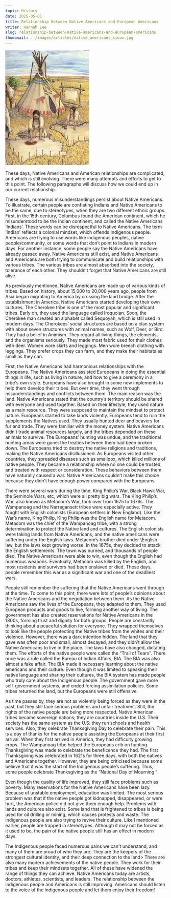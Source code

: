 ```yaml
---
topic: History
date: 2025-05-01
title: Relationship Between Native Americans and European Americans
writer: Hannah Lee
slug: relationship-between-native-americans-and-european-americans
thumbnail: ../images/articles/native_americans_sioux.jpg
---
```

![](../images/articles/native_americans_sioux.jpg)

These days, Native Americans and American relationships are complicated, and which is still evolving. There were many attempts and efforts to get to this point. The following paragraphs will discuss how we could end up in our current relationship.

These days, numerous misunderstandings persist about Native Americans. To illustrate, certain people are conflating Indians and  Native Americans to be the same, due to stereotypes, when they are two different ethnic groups. First, in the 15th century, Columbus found the American continent, which he misunderstood to be the Indian continent, and called the Native Americans ‘Indians’. These words can be disrespectful to Native Americans. The term ‘Indian’ reflects a colonial mindset, which offends Indigenous people. Americans are trying to use words like indigenous peoples, native people/community, or some words that don’t point to Indians in modern days. 
For another instance, some people say the Native Americans have already passed away. Native Americans still exist, and Native Americans and Americans are both trying to communicate and build relationships with various tribes. The various tribes are almost absorbed into the society, tolerance of each other. They shouldn’t forget that Native Americans are still alive.

As previously mentioned, Native Americans are made up of various kinds of tribes. Based on history, about 15,000 to 20,000 years ago, people from Asia began migrating to America by crossing the land bridge. After the establishment in America, Native Americans started developing their own cultures. 
The Cherokee tribe is one of the most popular and significant tribes. Early on, they used the language called Iroquoian. Soon, the Cherokee man created an alphabet called Sequoyah, which is still used in modern days. The Cherokees’ social structures are based on a clan system with about seven structures with animal names, such as Wolf, Deer, or Bird. They had a belief in Animism. They regard all living things, the elements, and the organisms seriously. They made most fabric used for their clothes with deer. Women wore skirts and leggings. Men wore breech clothing with leggings. They prefer crops they can farm, and they make their habitats as small as they can.

First, the Native Americans had harmonious relationships with the Europeans. The Native Americans assisted Europeans in doing the essential things in life, such as living in nature, and how to give a ceremony in a tribe's own style. Europeans have also brought in some new implements to help them develop their tribes. But over time, they went through misunderstandings and conflicts between them. The main reason was the land. Native Americans stated that the country’s territory should be shared with everyone and used together. Based on their lifestyle, they used nature as a main resource. They were supposed to maintain the mindset to protect nature. Europeans started to take lands violently. Europeans tend to ruin the supplements the Natives used. They usually hunted deer and beavers for fur and trade. They were familiar with the money system. Native Americans didn’t trade animal resources largely, and the tribes depended on these animals to survive. The Europeans’ hunting was undue, and the traditional hunting areas were gone:  the treaties between them had been broken down. The Europeans tried to destroy the native religions and traditions,  making the Native Americans disillusioned. As Europeans visited other countries, they spreaded diseases such as smallpox, which killed millions of native people. They became a relationship where no one could be trusted, and treated with respect or consideration. 
These behaviors between them have naturally caused a war.  Native Americans couldn’t make this choice because they didn’t have enough power compared with the Europeans. 

There were several wars during the time: King Philip’s War, Black Hawk War, the Seminole Wars, etc, which were all pretty big wars. The King Philip’s War, also known as Metacom’s War, took over from 1675 to 1676s. The Wampanoag and the Narragansett tribes were especially active. They fought with English colonists (European settlers in New England). Like the War’s name, King Philip, King Philip was the English name for Metacom. Metacom was the chief of the Wampanoag tribe, with a strong determination to protect the Native land and cultures. The English colonists were taking lands from Native Americans, and the native americans were suffering under the English laws. Metacom’s brother died under \English law, but the laws kept growing worse. In the 1675s, they decided to attack the English settlements. The town was burned, and thousands of people died. The Native Americans were able to win, even though the English had numerous weapons. Eventually, Metacom was killed by the English, and most residents and survivors had been enslaved or died. These days, people remember this war as a significant war and one of the deadliest wars. 

People still remember the suffering that the Native Americans went through at the time. To come to this point, there were lots of people’s opinions about the Native Americans and the negotiation between them. 
As the Native Americans saw the lives of the Europeans, they adapted to them. They used European products and goods to live, forming another way of living. The government has also created reservations for Native Americans in the 1800s, forming trust and dignity for both groups. People are constantly thinking about a peaceful solution for everyone. They wrapped themselves to look like the people protecting the Native tribes from the whites and their violence. However, there was a dark intention hidden. The land that they gave was often poor and small, almost decayed, and they didn’t allow the Native Americans to live in the place. The laws have also changed, dictating them. The efforts of the native people were called the “Trail of Tears”. There once was a rule called the Bureau of Indian Affairs, BIA. The BIA was also almost a fake affair. The BIA made it necessary learning about the native americans and their culture. Even though it was limited to speaking their native language and sharing their cultures, the BIA system has made people who truly care about the Indigenous people. The government gave more self-government systems, and ended forcing assimilation policies. Some tribes returned the land, but the Europeans were still offensive.

As time passes by, they are not as violently being forced as they were in the past, but they still face serious problems and unfair treatment. Still, the rights of the native people are being more respected. Native American tribes became sovereign nations;  they are countries inside the U.S. Their society has the same system as the U.S: they run schools and health services. 
Also, they celebrate  Thanksgiving Day to celebrate their pain. This is a day of thanks for the native people assisting the Europeans at their first arrival. When they first arrived in America, they had difficulty growing crops. The Wampanoag tribe helped the Europeans crib on hunting. Thanksgiving was made to celebrate the beneficence they had. The first Thanksgiving was celebrated in 1621s for three days, with both the natives and Americans together. However, they are being criticised because some believe that it was the start of the Indigenous people’s suffering. Thus, some people celebrate Thanksgiving as the “National Day of Mourning.”

Even though the quality of life improved, they still face problems such as poverty. Many reservations for the Native Americans have been lazy. Because of unstable employment, education was limited. The most serious problem was that if the native people got kidnapped, disappeared, or were hurt, the American police did not give them enough help. Problems with lands and cultures also exist. Some land that is frightened to tribes is being used for oil drilling or mining, which causes protests and waste. The indigenous people are also trying to revive their culture. Like I mentioned earlier, people are trapped in stereotypes. Although it may not be forced as it used to be, the pain of the native people still has an effect in modern days. 

The Indigenous people faced numerous pains we can't understand, and many of them are proud of who they are. They are the keepers of the strongest cultural identity, and their deep connection to the land> There are also many modern achievements of the native people. They work for their tribes and keep their mindsets together. All of these have widened the range of things they can achieve. Native Americans today are artists, doctors, athletes, scientists, and leaders. The relationship between the indigenous people and Americans is still improving. Americans should listen to the voice of the indigenous people and let them enjoy their freedom!
